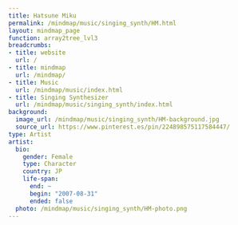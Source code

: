 ```yaml
---
title: Hatsune Miku
permalink: /mindmap/music/singing_synth/HM.html
layout: mindmap_page
function: array2tree_lvl3
breadcrumbs:
- title: website
  url: /
- title: mindmap
  url: /mindmap/
- title: Music
  url: /mindmap/music/index.html
- title: Singing Synthesizer
  url: /mindmap/music/singing_synth/index.html
background:
  image_url: /mindmap/music/singing_synth/HM-background.jpg
  source_url: https://www.pinterest.es/pin/224898575117584447/
type: Artist
artist:
  bio:
    gender: Female
    type: Character
    country: JP
    life-span:
      end: ~
      begin: "2007-08-31"
      ended: false
  photo: /mindmap/music/singing_synth/HM-photo.png
---
```

